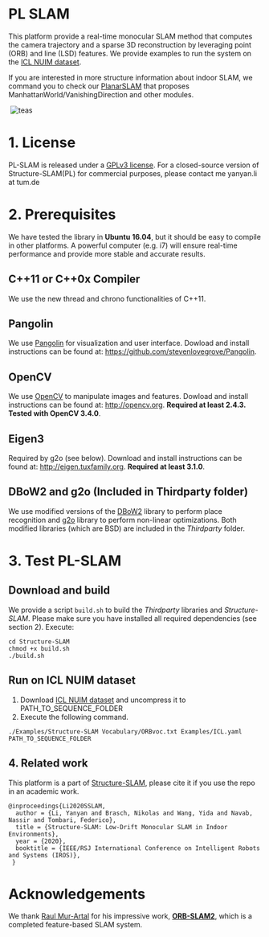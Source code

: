 # PL SLAM
This platform provide a real-time monocular SLAM method that computes the camera trajectory and a sparse 3D reconstruction by leveraging point (ORB) and line (LSD) features. We provide examples to run the system on the [ICL NUIM dataset](https://www.doc.ic.ac.uk/~ahanda/VaFRIC/iclnuim.html).  

If you are interested in more structure information about indoor SLAM, we command you to check our [PlanarSLAM](https://github.com/yanyan-li/PlanarSLAM) that proposes ManhattanWorld/VanishingDirection and other modules.  

​       ![teas](images/teas.png)

# 1. License 

PL-SLAM is released under a [GPLv3 license](https://github.com/raulmur/StructureSLAM/blob/master/License-gpl.txt). For a closed-source version of Structure-SLAM(PL) for commercial purposes, please contact me yanyan.li at tum.de 

# 2. Prerequisites
We have tested the library in **Ubuntu** **16.04**, but it should be easy to compile in other platforms. A powerful computer (e.g. i7) will ensure real-time performance and provide more stable and accurate results.

## C++11 or C++0x Compiler
We use the new thread and chrono functionalities of C++11.

## Pangolin
We use [Pangolin](https://github.com/stevenlovegrove/Pangolin) for visualization and user interface. Dowload and install instructions can be found at: https://github.com/stevenlovegrove/Pangolin.

## OpenCV
We use [OpenCV](http://opencv.org) to manipulate images and features. Dowload and install instructions can be found at: http://opencv.org. **Required at least 2.4.3. Tested with OpenCV 3.4.0**.

## Eigen3
Required by g2o (see below). Download and install instructions can be found at: http://eigen.tuxfamily.org. **Required at least 3.1.0**.

## DBoW2 and g2o (Included in Thirdparty folder)
We use modified versions of the [DBoW2](https://github.com/dorian3d/DBoW2) library to perform place recognition and [g2o](https://github.com/RainerKuemmerle/g2o) library to perform non-linear optimizations. Both modified libraries (which are BSD) are included in the *Thirdparty* folder.

# 3. Test PL-SLAM

## Download and build

We provide a script `build.sh` to build the *Thirdparty* libraries and *Structure-SLAM*. Please make sure you have installed all required dependencies (see section 2). Execute:
```
cd Structure-SLAM
chmod +x build.sh
./build.sh
```

## Run on ICL NUIM dataset

1. Download [ICL NUIM dataset](https://www.doc.ic.ac.uk/~ahanda/VaFRIC/iclnuim.html) and uncompress it to PATH_TO_SEQUENCE_FOLDER
2. Execute the following command. 

```
./Examples/Structure-SLAM Vocabulary/ORBvoc.txt Examples/ICL.yaml PATH_TO_SEQUENCE_FOLDER
```

## 4. Related work

This platform is a part of  [Structure-SLAM](https://arxiv.org/pdf/2008.01963.pdf), please cite it if you use the repo in an academic work.

```
@inproceedings{Li2020SSLAM,
  author = {Li, Yanyan and Brasch, Nikolas and Wang, Yida and Navab, Nassir and Tombari, Federico},
  title = {Structure-SLAM: Low-Drift Monocular SLAM in Indoor Environments},
  year = {2020},
  booktitle = {IEEE/RSJ International Conference on Intelligent Robots and Systems (IROS)},
 }
```

# Acknowledgements

We thank [Raul Mur-Artal](https://github.com/raulmurfor) for his impressive work, [**ORB-SLAM2**](https://github.com/raulmur/ORB_SLAM), which is a completed feature-based SLAM system.   

